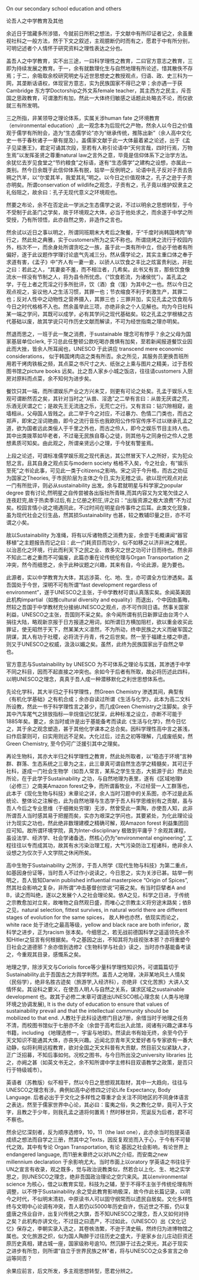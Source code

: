 On our secondary school education and others

论吾人之中学教育及其他

余近日于馆藏多所涉猎，今就前日所积之想法，于文献中有所印证者记之，余虽重视社科之一般方法，然于下文之叙述，主观臆断仍时而有之，愿君于中有所分别，可明记述者个人情怀于研究资料之理性表达之分也。

盖吾人之中学教育，实不出三途，一曰科学理性之教育，二曰官方意志之教育，三即为持续发展之教育。于一，余有就数理化生与自然地理有所论述，惜其散佚不存焉；于二，余吸取余校研究明史与近世思想史之教授观点，归语、政、史三科为一网，其垄断话语权，体现官方意志，实为民族国家不得已之举；余亦遇一于获Cambridge 东方学Doctorship之外文系female teacher，其主西方之民主，斥吾国之思政教育，可谓激烈有加，然此一大体终归敏感之话题此处略去不论，而仅欲就三有所发明。

三之所指，非某领导之理论体系，实属关涉human fate 之环境教育（environmental education）,此一观念本为后现代之产物，然余人以今日之价值观于儒学有所附会，造为“生态儒学论”亦为“继承传统，推陈出新”（余人高中文化史一书于春秋诸子一章有提及）。盖儒家文献于此一大体最着紧之论述，出于《孟子见梁惠王》，君定可诵其次段，至若有人称引论语中“天何言哉，四时行焉，万物生焉”以发挥圣贤之尊重natural law之言外之意，毕竟是信仰体系下之治学方法。余犹忆去岁见食堂之“节约粮食”之标语，遂有“生态儒学”之建构之设想，亦属此一类别。然今日余既于此信仰体系有脱，姑举一反例明之，论语中孔子反对子贡去告朔之饩羊，以“尔爱其羊，我爱其礼”明之。以今日之价值观体之，孔子之逊于子贡亦明矣。所谓conservation of wildlife之观念，子贡有之，孔子竟以维护奴隶主之礼俗阻之，故余曰：孔子无现代意义之环境观也。

然要之布论，余不在否定此一学派之生态儒学之说，不过以明余之思想转型，于今不受制于此圣门之学矣，故于环境观之大体，必当于他处求之，而余遂于中学之所受授，乃有所领悟，此亦自然之势，非造作之言也。

然余试以近日之事以明之，所谓同班期末大考后之聚餐，于“千度时尚韩国烤肉”举行之，然此处之典雅，实于customers所为之实不称也。所谓烧烤之流行于校园内外，档次不一，而余身处所谓贪吃之一族，虽于此一类有所中立，但必于他者有所偏好，遂于此议题作学理讨论底气先减三分。然从儒学论之，其实主重口体之奉于求道有害，《孟子》中“齐人有一妻一妾，以骄人以饮食之丰比之炫富贵利达，并批之曰：若此之人，“其妻妾不羞，而不相泣者，几希矣。此书又有言，那些饮食像流水一样没有节制之人，将为县令所忧虑。（“饮食若流，为诸侯忧”）。盖孔孟之学，于在上者之荒淫之行多所批评，饮（酒）食（馐）为其中之一也。然以今日之观点视之，妄议他人之生活习惯，其罪一也；节衣缩食不利于刺激生产，其罪二也；反对人性中之动物性之营养摄入，其罪三也；三罪并加，实见孔孟之饮食观与今日之时代格格不入也。然余虽举此三项，亦绝非余之个人见解也。均为今日社科某一端之学问，其既可以成学，必有其学问之现代基础矣。较之孔孟之学根植之古代基础以废，故其学说只可作历史文献而解读，不可为经世指南之理亦明矣。

然退而思之，一班于此一聚之消费，于sustainable 理念可有悖乎？余之父母为国家基层单位clerk, 于习总此任整顿公款吃喝亦畏惧有加矣，至若新闻报道餐饮业因此而大挫，皆余人所耳闻也，UNESCO 于此讲应 transcend mere economic considerations， 似于韩国烤肉店之类有所否。余之所见，其服务员更换吾班所用若干烤肉铁板之频，其点菜之书尺寸之大、纸张之上乘与图片之精美，过于吾校图书馆之picture books 远矣。比之吾人家乡小城之饭店，往往请customers 入厨房对原料而点菜，余不知何为进步矣。

餐饮只其一端，而所谓娱乐产业之方兴未艾，则更有可论之处矣。孔孟于娱乐人生观可谓断然否之矣，其针对当时之“从兽、淫逸”之二举有言曰：从兽无厌谓之荒，乐酒无厌谓之亡；是故先王无流连之乐，无荒亡之行。又有言曰：钻穴隙相窥，逾墙相从，父母国人皆贱之。此二举于今之对应，不过暴力、色情二门类也，而古之郑声，即宋之淫词艳曲，即今之流行音乐也我欧阳公作伶官传序不过以继承孔孟之道，欲为国者远此类佞人于千里之外也，而古之伶人，即今之娱乐节目主持人也。其中出类拨萃如毕老者，不过毫无民族自尊心之徒，则其他与之同身份之伶人之思想素质可知矣。由此观之，所谓亲贤远小之理，于今犹有警鉴焉。

 上段之论述，可谓标准儒学娱乐观之现代表达，其公然冒天下人之所好，实为犯众怒之言。且其自身之观点实与modern society 格格不入矣，今之社会，有“娱乐至死”之书论此事，可见此一类于citizens之影响。宋之词于今升格，而古之劝征为国家之Theories, 于市民阶层为主体之今日,实为无稽之谈。欲以现代观点对此一门有所批评，则必从sustainability 出发。余与君就明星与科学家之popular degree 尝有讨论,然明星之自传尝被各出版社所青睐,而其内容又为文笔欠佳之人连夜赶完,故于热卖季过后,有上亿册之积圧,评之曰：“出版资源之极大浪费”不为过矣。校园言情小说之境遇同此，不过时间在明星自传事件之后耳。此类文化现象，虽为现代社会之衍生品，然其损Sustainability 也甚，较之教辅印量之巨，亦不可谓之小矣。

   故以Sustainability 为准绳，将有以斥诸物质之消费为妄，余尝于毛概课闻“器官移植”之主题报告而记之曰：此一门耗资巨而功少，似不如移之以济非洲之难民，以治恶化之环境，行此而利天下之民之业、救多灾之世之功可计日而待也。然余非不知此二者之重而不可偏废，此篇亦重在论传统伦理与Organ Transportation 之冲突，然今而细思之，余于此种议题之兴趣，其来有自，今论此源，是为要也。

   此源者，实以中学教育为大体，其远涉英、化、地、生，亦可谓全方位渗透矣。盖吾国处于今世，深明不可有所谓“fast development regardless of environment”，遂于UNESCO之主张，于中学教材可谓认真落实矣。余闻英美因此机构impartial（如推cultural diversity and equality）而退出，个中因由虽晦，然较之吾国于中学教材充分接纳UNESCO之观点，亦不可作同日语。然事关国家利益，UNESCO之主张，吾国则不采之矣。余今闻所谓有抗日新罪证由台湾个人捐往大陆，略观新京报于日方报道之用词，如所谓日方横加阻栏，欲以重金收买此罪证，使无昭然于天下，然某某大义凛然，不为所动，终申民族之大义而破军国之阴谋，其人有功于社稷，必将流于丹青，传之后世矣。然一至于福建土楼之申遗，则又于UNESCO之权威，汲汲以媚之矣。虽然，此终为民族国家出于自然之举也。

   官方意志与Sustainability by UNESCO 为不可体系之理论与实践，其渗透于中学不同之科目，因而不起直接之冲突也。余如今于后者有所取，故必将历述此四科，以明UNESCO之理念，真真于吾人成一种潜移默化之利世思想体系也。

   先论化学科，其大半归之于科学理性，然Green Chemistry 渗透其间，典型有《有机化学基础》之有机合成；余亦自读过所谓《生活与化学》，此本为高二文科所设教，然此一书于科学理性言之甚少，而几成Green Chemistry之注脚矣。余于其中汽车尾气之排放指标—辛烷值记忆犹深，此种标准之设立，亦断不可能于1885年矣。要之，余当时或许是出于基能备考而读此《生活与化学》，然今日忆之，其于余之观念塑造，甚于其他化学课本之总合矣。因科学理性高中言之甚浅，曰作启蒙则可，曰实用则远不足矣。大化过后，过去之初等理解，几成废纸矣，然Green Chemistry, 至今仍可广泛援引其中之理矣。

​    再论生物科，其亦大半归之科学理性之教育，然此处所取者，以“稳态于环境”言种群、群落、生态系统之三章为之主，此三章真可谓自然生态学之精髓矣，其可迁于社科，遂成一门社会生物学（如吾人常言，某系之学生生态，大抵源于此）然此处所论，在于此学于Sustainability 之功，与自然地理为表里，遂有《区域地理》（必修三）之南美Amazon forest之争，而所谓畜牧业，不过经营一人工群落也，此本于《现化生物与科技》末章论之详，余人当时习题中的关系图，亦不过是此系统论、整体论之注解也，此为自然地理与生态学于吾人科学思维别有之贡献，虽与吾人今后之专业思维（于细微处穷理）无涉，然曾受此一熏陶，亦使吾人知，此非所谓吾人当时感其易于把握而矣，实亦为艰深之学问也，其要紧处，为化此理论设计为现实之功也，然此绝非数理建模之精确可解，观Amazon forest 利益集团回应可知。故所谓环境学院，真为Inter-disciplinary 极致到平庸乎？余观其课程，虽设法学、经济学、社会学诸备选，然核心仍为“environmental engineering”, 工程往往以专而成其功，故其有水污染治理工程，大气污染防治工程诸科，绝非余人设想之为仅次于人文学院之休闲所矣。

高中生物于Sustainability 之所涉，于吾人所学《现代生物与科技》为第二重点，如基因身份证等，当时吾人不过作小说读之，今日思之，实为关涉已甚。姑举一例明之，吾人皆知Darwin published influential masterpiece “Origin of Spices”,然其社会影响之复杂，非所谓“冲击基督创世说“可蔽之矣。有当时巨擘者A and B，读之而叫绝，遂以之发展个人之社会理论矣。依A之见，科学之日进，于传统之宗教愈加对立矣，故唯物之自然观日盛，而唯心之宗教主义将穷途末路矣；依B之见，natural selection, fittest survives, in natural world there are different stages of evolution for the same spices， 故人种也亦然，依现实而论之，white race 处于进化之最高等级，yellow and black race are both inferior，故科学之进步，正为racism 张本矣。今细思之，若无战前德国科学之遥遥领先余不知Hitler之狂言有何根据矣。今之基因之出，不知其将为歧视张本邪？亦将重塑今日社会之道德邪？余亦借到选修2《生物科学与社会》读之，当时亦作基能备考读之，今重观其目录，感慨系之矣。

地理之学，除涉天文与Coriolis force等少量科学理性知识外，可谓篇篇切于Sustainability.此于吾国古之方舆学判然。盖吾人之地理，决非某地风土人情矣（民俗学），绝非名胜古迹矣（旅游学,入经济科），亦绝非《文化苦旅》大讲人文情怀矣。其设科之要义，在使吾人明人与自然之关系，谋求区域之sustainable development 也。故其于必修二末章可谓道出UNESCO核心理念矣 (人类与地理环境之协调发展), It is the duty of education to ensure that values of sustainability prevail and that the intellectual community should be mobilized to that end. 人教社于此科设选修门目达7册，余惜当时于地理之任务不清，而校图书馆似于七册亦不全（余尝于高考后出入此馆，阅诸有兴趣之课本与书籍，including 《地理选修一，宇宙与地球》。然读此书有始无终，余至今仍于天文知识不能通其大体，亦丧失兴趣。近闻北京青年天文爱好者与专家欲有一番大动静，似将利用远程教育，欲对全国之天文科普有大贡献，然目前又似紧缺人才，正广泛招募，不知后事如何。况校之图书，与今日所出没之university libraries 比之，亦阙之甚（如英文书无之，余不知所谓中学主修科目双语教学之政策，是否只行于特级城市）。

英语者（苏教版）似不相干，然以今日之思想观其取材，其中一大趋向，往往与UNESCO之理念有涉。典例如高中必修四之讨论Life Expectancy, Body Language. 后者必出于于文化之多样性之尊重才会关注不同地区的不同身体语言之表达，然至于儒家世界中心论，其必曰：蛮夷之俗，失之教化之举，竟可入于文字，且教之于少年，则我孔孟之道将何置焉！然时移世异，荒诞反为后者，君不可不察也。

 然余记忆深刻者，反为顺序选修9，10，11（the last one），此亦余当时抱提英语成绩之想法而自学之三册，然其中之Texts，因反复观览而入于心，于今有不可替代之效。其中有专论 Organ Transportation, 有论 基因之社会影响，有论世界上 endangered language, 而11册末章终之以对UN之介绍，而安南之new millennium declaration 于余影响尤大。当时市面上以oratory 学英语之书往往于UN之宣言有收录，观之既多，觉与政治说教类似，然若合以上化、生、地之实学思之，则UNESCO之理念，绝非吾国政治理论之空穴来风。其以environmental science 为核心，借之以教育实现，科技为之辅，至于不得不主张于传统伦理有所调整，以不悖于Sustainability.余之受此教育影响极深，故今作此长篇记录，以明今之时代，不似明末清初，中原读书人可以固守纲常而以遗民自居矣。文化多样性终与文明中心论调有冲突，吾人若仍以5000年历史自许，伤近世之不振，仍以复盛唐之伟业自许，出复兴传统之大旗，吾不知UNESCO之理念，吾人又如何对待之矣？此机构亦讲文化，不过目之曰遗产，不过如此，（UNESCO）出《文化记忆》保存之，李朝实录入选之，其卷帙浩繁，不逊于清史稿，然终归为进博物馆之属也。文化旅游之炽，似为国人陶醉于过往历史之盛大，于是家乡台儿庄动巨资还原历史真相，建古城一座，国家级称号逾10。然沉醉于过去之荣光，其必于现实之进步有所忽，则所谓“自立于世界民族之林”者，将与UNESCO之众多宣言之命运等同否？

  余果应前言，后文所发，多主观思想转型，愿君分辨之。 